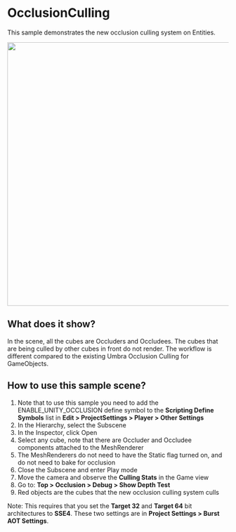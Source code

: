# OcclusionCulling

This sample demonstrates the new occlusion culling system on Entities.

<img src="../../../READMEimages/OcclusionCulling.PNG" width="600">

## What does it show?

In the scene, all the cubes are Occluders and Occludees. The cubes that are being culled by other cubes in front do not render. The workflow is different compared to the existing Umbra Occlusion Culling for GameObjects.

## How to use this sample scene?

1. Note that to use this sample you need to add the ENABLE_UNITY_OCCLUSION define symbol to the **Scripting Define Symbols** list in **Edit > ProjectSettings > Player > Other Settings**
2. In the Hierarchy, select the Subscene
3. In the Inspector, click Open
4. Select any cube, note that there are Occluder and Occludee components attached to the MeshRenderer
5. The MeshRenderers do not need to have the Static flag turned on, and do not need to bake for occlusion
6. Close the Subscene and enter Play mode
7. Move the camera and observe the **Culling Stats** in the Game view
8. Go to: **Top > Occlusion > Debug > Show Depth Test**
9. Red objects are the cubes that the new occlusion culling system culls

Note: This requires that you set the **Target 32** and **Target 64** bit architectures to **SSE4**. These two settings are in **Project Settings > Burst AOT Settings**.
